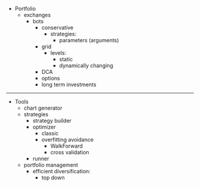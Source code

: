 
- Portfolio
  - exchanges
    - bots
      - conservative
        - strategies:
          - parameters (arguments)
      - grid
        - levels:
          - static
          - dynamically changing
      - DCA
      - options
      - long term investments
--------------------------------------
- Tools
  - chart generator 
  - strategies
    - strategy builder
    - optimizer
      - classic
      - overfitting avoidance
        - WalkForward
        - cross validation
    - runner
  - portfolio management
    - efficient diversification:
      - top down
